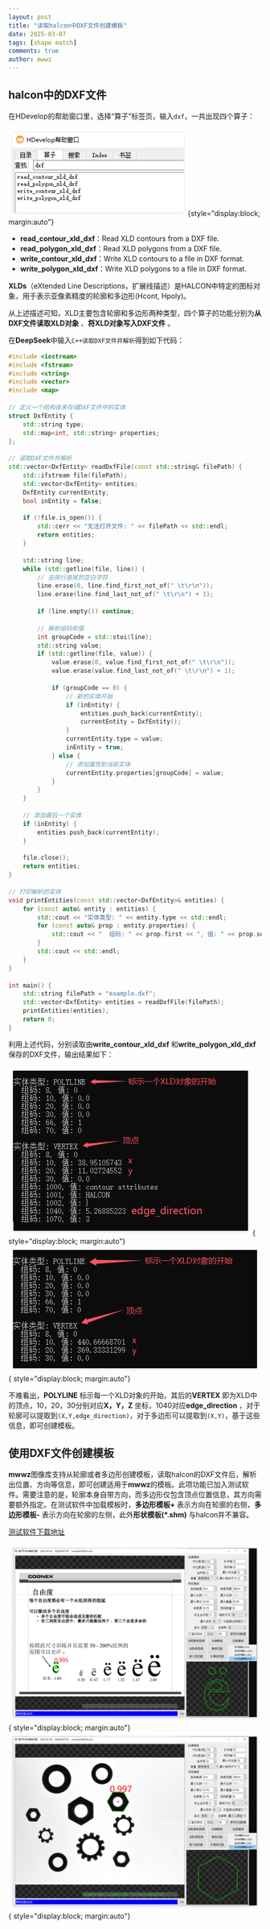 ```yaml
---
layout: post
title: "读取halcon中DXF文件创建模板"
date: 2025-03-07
tags: [shape match]
comments: true
author: mwwz
---
```


## halcon中的DXF文件

在HDevelop的帮助窗口里，选择“算子”标签页，输入`dxf`，一共出现四个算子：

![dxf相关算子](/images/dxf_0.png "dxf相关算子"){style="display:block; margin:auto"}

- **read_contour_xld_dxf**：Read XLD contours from a DXF file.
- **read_polygon_xld_dxf**：Read XLD polygons from a DXF file.
- **write_contour_xld_dxf**：Write XLD contours to a file in DXF format.
- **write_polygon_xld_dxf**：Write XLD polygons to a file in DXF format.

**XLDs**（eXtended Line Descriptions，扩展线描述）是HALCON中特定的图标对象，用于表示亚像素精度的轮廓和多边形(Hcont, Hpoly)。

从上述描述可知，XLD主要包含轮廓和多边形两种类型，四个算子的功能分别为**从DXF文件读取XLD对象** 、**将XLD对象写入DXF文件** 。

在**DeepSeek**中输入`C++读取DXF文件并解析`得到如下代码：

```cpp
#include <iostream>
#include <fstream>
#include <string>
#include <vector>
#include <map>

// 定义一个结构体来存储DXF文件中的实体
struct DxfEntity {
    std::string type;
    std::map<int, std::string> properties;
};

// 读取DXF文件并解析
std::vector<DxfEntity> readDxfFile(const std::string& filePath) {
    std::ifstream file(filePath);
    std::vector<DxfEntity> entities;
    DxfEntity currentEntity;
    bool inEntity = false;

    if (!file.is_open()) {
        std::cerr << "无法打开文件: " << filePath << std::endl;
        return entities;
    }

    std::string line;
    while (std::getline(file, line)) {
        // 去除行首尾的空白字符
        line.erase(0, line.find_first_not_of(" \t\r\n"));
        line.erase(line.find_last_not_of(" \t\r\n") + 1);

        if (line.empty()) continue;

        // 解析组码和值
        int groupCode = std::stoi(line);
        std::string value;
        if (std::getline(file, value)) {
            value.erase(0, value.find_first_not_of(" \t\r\n"));
            value.erase(value.find_last_not_of(" \t\r\n") + 1);

            if (groupCode == 0) {
                // 新的实体开始
                if (inEntity) {
                    entities.push_back(currentEntity);
                    currentEntity = DxfEntity();
                }
                currentEntity.type = value;
                inEntity = true;
            } else {
                // 添加属性到当前实体
                currentEntity.properties[groupCode] = value;
            }
        }
    }

    // 添加最后一个实体
    if (inEntity) {
        entities.push_back(currentEntity);
    }

    file.close();
    return entities;
}

// 打印解析的实体
void printEntities(const std::vector<DxfEntity>& entities) {
    for (const auto& entity : entities) {
        std::cout << "实体类型: " << entity.type << std::endl;
        for (const auto& prop : entity.properties) {
            std::cout << "  组码: " << prop.first << ", 值: " << prop.second << std::endl;
        }
        std::cout << std::endl;
    }
}

int main() {
    std::string filePath = "example.dxf";
    std::vector<DxfEntity> entities = readDxfFile(filePath);
    printEntities(entities);
    return 0;
}
```

利用上述代码，分别读取由**write_contour_xld_dxf** 和**write_polygon_xld_dxf** 保存的DXF文件，输出结果如下：

![dxf contour](/images/dxf_1.png "dxf contour"){ style="display:block; margin:auto"}
![dxf polygon](/images/dxf_2.png "dxf polygon"){ style="display:block; margin:auto"}

不难看出，**POLYLINE** 标示每一个XLD对象的开始，其后的**VERTEX** 即为XLD中的顶点，10，20，30分别对应**X，Y，Z** 坐标，1040对应**edge_direction** ，对于轮廓可以提取到`(X,Y,edge_direction)`，对于多边形可以提取到`(X,Y)`，基于这些信息，即可创建模板。

## 使用DXF文件创建模板

**mwwz**图像库支持从轮廓或者多边形创建模板，读取halcon的DXF文件后，解析出位置、方向等信息，即可创建适用于**mwwz**的模板。此项功能已加入测试软件。需要注意的是，轮廓本身自带方向，而多边形仅包含顶点位置信息，其方向需要额外指定。在测试软件中加载模板时，**多边形模板+** 表示方向在轮廓的右侧，**多边形模板-** 表示方向在轮廓的左侧，此外**形状模板(*.shm)** 与halcon并不兼容。

[测试软件下载地址](https://pan.baidu.com/s/1FP6wA8KOwCYJhKI1cc93xg?pwd=aabb)

![dxf contour](/images/dxf_3.png "dxf contour"){ style="display:block; margin:auto"}
![dxf polygon](/images/dxf_4.png "dxf polygon"){ style="display:block; margin:auto"}

